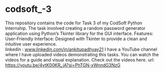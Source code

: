 # codsoft_-3
This repository contains the code for Task 3 of my CodSoft Python Internship. The task involved creating a random password generator application using Python’s Tkinter library for the GUI interface.  Features: User-Friendly Interface: Designed with Tkinter to provide a clean and intuitive user experience.  
linkedin : www.linkedin.com/in/ankitupadhyay21
I have a YouTube channel where I have uploaded videos demonstrating this tasks. You can watch the videos for a  guide and visual explanation. Check out the videos here. url: https://youtu.be/4ytK00KR_jA?si=PhTGN-xWnndG3NzG
